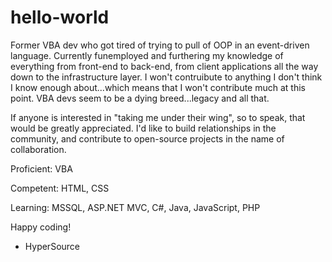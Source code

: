 # hello-world
Former VBA dev who got tired of trying to pull of OOP in an event-driven language.  Currently funemployed and furthering my knowledge of everything from front-end to back-end, from client applications all the way down to the infrastructure layer.  I won't contruibute to anything I don't think I know enough about...which means that I won't contribute much at this point.  VBA devs seem to be a dying breed...legacy and all that.

If anyone is interested in "taking me under their wing", so to speak, that would be greatly appreciated.  I'd like to build relationships in the community, and contribute to open-source projects in the name of collaboration.

Proficient: VBA

Competent: HTML, CSS

Learning: MSSQL, ASP.NET MVC, C#, Java, JavaScript, PHP


Happy coding!
- HyperSource
